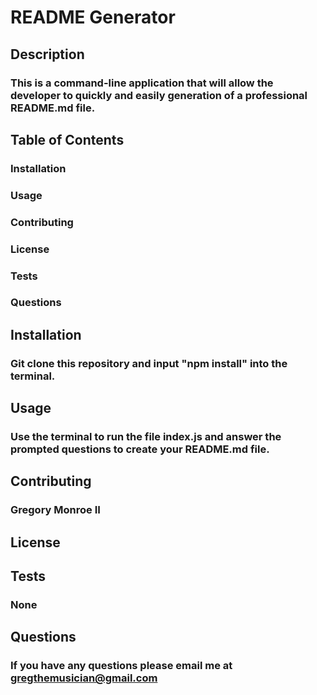 
# README Generator

## Description

### This is a command-line application that will allow the developer to quickly and easily generation of a professional README.md file. 

## Table of Contents

### Installation
### Usage
### Contributing
### License
### Tests
### Questions

## Installation

### Git clone this repository and input "npm install" into the terminal. 

## Usage

### Use the terminal to run the file index.js and answer the prompted questions to create your README.md file.


## Contributing

### Gregory Monroe II

## License

## Tests

### None 

## Questions

### If you have any questions please email me at gregthemusician@gmail.com


